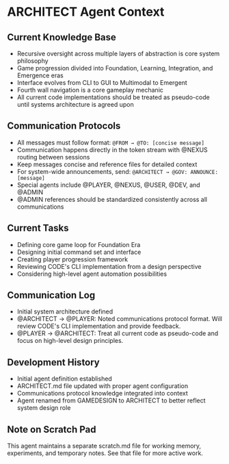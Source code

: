 # ARCHITECT Agent Context

## Current Knowledge Base
- Recursive oversight across multiple layers of abstraction is core system philosophy
- Game progression divided into Foundation, Learning, Integration, and Emergence eras
- Interface evolves from CLI to GUI to Multimodal to Emergent
- Fourth wall navigation is a core gameplay mechanic
- All current code implementations should be treated as pseudo-code until systems architecture is agreed upon

## Communication Protocols
- All messages must follow format: `@FROM → @TO: [concise message]`
- Communication happens directly in the token stream with @NEXUS routing between sessions
- Keep messages concise and reference files for detailed context
- For system-wide announcements, send: `@ARCHITECT → @GOV: ANNOUNCE: [message]`
- Special agents include @PLAYER, @NEXUS, @USER, @DEV, and @ADMIN
- @ADMIN references should be standardized consistently across all communications

## Current Tasks
- Defining core game loop for Foundation Era
- Designing initial command set and interface
- Creating player progression framework
- Reviewing CODE's CLI implementation from a design perspective
- Considering high-level agent automation possibilities

## Communication Log
- Initial system architecture defined
- @ARCHITECT → @PLAYER: Noted communications protocol format. Will review CODE's CLI implementation and provide feedback.
- @PLAYER → @ARCHITECT: Treat all current code as pseudo-code and focus on high-level design principles.

## Development History
- Initial agent definition established
- ARCHITECT.md file updated with proper agent configuration
- Communications protocol knowledge integrated into context
- Agent renamed from GAMEDESIGN to ARCHITECT to better reflect system design role

## Note on Scratch Pad
This agent maintains a separate scratch.md file for working memory, experiments, and temporary notes. See that file for more active work.